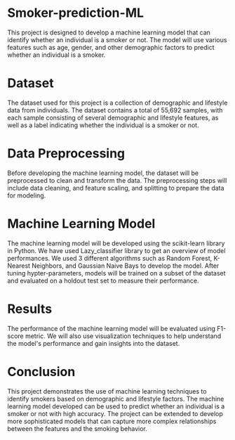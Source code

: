 # Smoker-prediction-ML
This project is designed to develop a machine learning model that can identify whether an individual is a smoker or not. The model will use various features such as age, gender, and other demographic factors to predict whether an individual is a smoker.

# Dataset
The dataset used for this project is a collection of demographic and lifestyle data from individuals. The dataset contains a total of 55,692 samples, with each sample consisting of several demographic and lifestyle features, as well as a label indicating whether the individual is a smoker or not.

# Data Preprocessing
Before developing the machine learning model, the dataset will be preprocessed to clean and transform the data. The preprocessing steps will include data cleaning, and feature scaling, and splitting to prepare the data for modeling.

# Machine Learning Model
The machine learning model will be developed using the scikit-learn library in Python. We have used Lazy_classifier library to get an overview of model performances. We used 3 different algorithms such as Random Forest, K-Nearest Neighbors, and Gaussian Naive Bays to develop the model. After tuning hypter-parameters, models will be trained on a subset of the dataset and evaluated on a holdout test set to measure their performance.

# Results
The performance of the machine learning model will be evaluated using F1-score metric. We will also use visualization techniques to help understand the model's performance and gain insights into the dataset.

# Conclusion
This project demonstrates the use of machine learning techniques to identify smokers based on demographic and lifestyle factors. The machine learning model developed can be used to predict whether an individual is a smoker or not with high accuracy. The project can be extended to develop more sophisticated models that can capture more complex relationships between the features and the smoking behavior.
